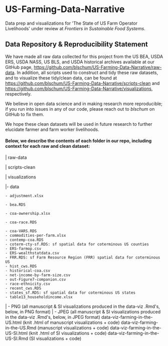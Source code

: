 # US-Farming-Data-Narrative
Data prep and visualizations for 'The State of US Farm Operator Livelihoods' under review at *Frontiers in Sustainable Food Systems*.

## Data Repository & Reproducibility Statement

We have made all raw data collected for this project from the US BEA, USDA ERS, USDA NASS, US BLS, and USDA historical archives available at our GitHub page, https://github.com/blschum/US-Farming-Data-Narrative/raw-data. In addition, all scripts used to construct and tidy these raw datasets, and to visualize these tidy/clean data, can be found at https://github.com/blschum/US-Farming-Data-Narrative/scripts-clean and https://github.com/blschum/US-Farming-Data-Narrative/visualizations, respectively. 

We believe in open data science and in making research more reproducible; if you run into issues in any of our code, please reach out to *blschum* on GitHub to fix them. 

We hope these clean datasets will be used in future research to further elucidate farmer and farm worker livelihoods.

#### Below, we describe the contents of each folder in our repo, including context for each raw and clean dataset:

| raw-data

| scripts-clean

| visualizations

  |- data
  
    - adjustment.xlsx
    
    - bea.RDS
    
    - coa-ownership.xlsx
    
    - coa-race.RDS
    
    - coa-VARS.RDS
    - commodities-per-farm.xlsx
    - contemp-coa.RDS
    - coterm-cty-sf.RDS: sf spatial data for coterminous US counties
    - ERS-farmop.csv
    - ERS-wealthstatdata.csv
    - FRR.RDS: sf Farm Resource Region (FRR) spatial data for coterminous US
    - hist_cws.RDS
    - historical-coa.csv
    - net-income-by-farm-size.csv
    - out-Figure7-companion.csv
    - race-ethnicity.csv
    - recent_cws.RDS
    - states_sf.RDS: sf spatial data for coterminous US states
    - table13_householdincome.xlsx
  | - PNG (all manuscript & SI visualizations produced in the data-viz .Rmd's, below, in PNG format)
  | - JPEG (all manuscript & SI visualizations produced in the data-viz .Rmd's, below, in JPEG format)
  data-viz-farming-in-the-US.html (knit .html of manuscript visualizations + code)
  data-viz-farming-in-the-US.Rmd (manuscript visualizations + code)
  data-viz-farming-in-the-US-SI.html (knit .html of SI visualizations + code)
  data-viz-farming-in-the-US-SI.Rmd (SI visualizations + code)
  
